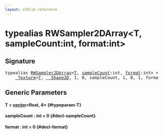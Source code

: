 ```yaml
---
layout: stdlib-reference
---
```


# typealias RWSampler2DArray\<T, sampleCount:int, format:int\>

## Signature

<pre>
<span class='code_keyword'>typealias</span> <a href="/stdlib-reference/types/RWSampler2DArray" class="code_type">RWSampler2DArray</a>&lt;<a href="/stdlib-reference/types/RWSampler2DArray#typeparam-T" class="code_type">T</a>, <a href="/stdlib-reference/types/RWSampler2DArray#typeparam-sampleCount" class="code_var">sampleCount</a>:int, <a href="/stdlib-reference/types/RWSampler2DArray#typeparam-format" class="code_var">format</a>:int&gt; = 
    <a href="/stdlib-reference/types/Texture/index" class="code_type">_Texture</a>&lt;<a href="/stdlib-reference/types/Texture/index#typeparam-T" class="code_type">T</a>, <a href="/stdlib-reference/types/Shape2D/index" class="code_type">__Shape2D</a>, 1, 0, sampleCount, 1, 0, 1, format&gt;;
</pre>

## Generic Parameters

#### T  = [vector](/stdlib-reference/types/vector/index)\<float, 4\> {#typeparam-T}
#### sampleCount  : int = 0 {#decl-sampleCount}
#### format  : int = 0 {#decl-format}

